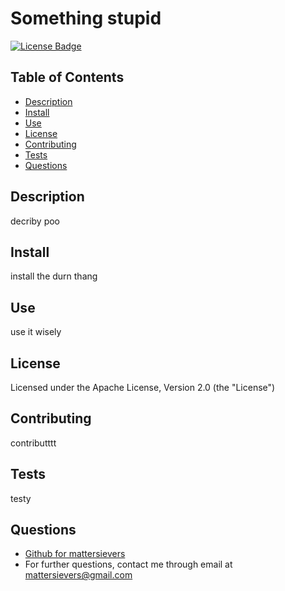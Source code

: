 
 
  # Something stupid
  [![License Badge](https://img.shields.io/badge/License-Apache-blue.svg)](http://www.apache.org/licenses/LICENSE-2.0)

  ## Table of Contents
  * [Description](#description)
  * [Install](#install)
  * [Use](#use)
  * [License](#license)
  * [Contributing](#contributing)
  * [Tests](#tests)
  * [Questions](#questions)

  ## Description
  decriby poo

  ## Install
  install the durn thang
  
  ## Use
  use it wisely
  
  ## License
  Licensed under the Apache License, Version 2.0 (the "License")

  ## Contributing
  contributttt

  ## Tests
  testy
  
  ## Questions
  - [Github for mattersievers](http://www.github.com/mattersievers)
  - For further questions, contact me through email at mattersievers@gmail.com

